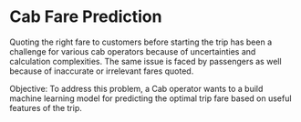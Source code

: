 # Cab Fare Prediction

Quoting the right fare to customers before starting the trip has been a challenge for various cab operators because of uncertainties and calculation complexities. The same issue is faced by passengers as well because of inaccurate or irrelevant fares quoted.

Objective: To address this problem, a Cab operator wants to a build machine learning model for predicting the optimal trip fare based on useful features of the trip.
